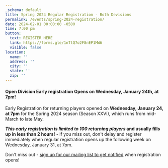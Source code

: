 ```yaml
---
_schema: default
title: Spring 2024 Regular Registration - Both Devisions
permalink: /events/spring-2024-registration/
date: 2024-02-01 00:00:00 -0500
time: 7:00 pm
button:
  text: REGISTER HERE
  link: https://forms.gle/1nTtQ7o2F8nEP1MW6
  visible: false
location:
  name: ''
  address: ''
  city: ''
  state: ''
  zip: ''
---
```

#### Open Division Early registration Opens on Wednesday, January 24th, at 7pm!

Early Registration for returning players opened on **Wednesday, January 24, at 7pm** for the Spring 2024 season (Season XXVI), which runs from mid-March to late May.

***This early registration is limited to 100 returning players* and usually fills up in less than 2 hours!** - if you miss out, don't delay and register immediately when regular registration opens up the following week on Wednesday, January 31, at 7pm.&nbsp;

Don't miss out - [sign up for our mailing list to get notified](http://eepurl.com/c9JkQz) when registration opens!